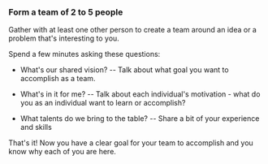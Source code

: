 ### Form a team of 2 to 5 people

Gather with at least one other person to create a team around an idea or a problem that's interesting to you.

Spend a few minutes asking these questions:

- What's our shared vision?
  -- Talk about what goal you want to accomplish as a team.

- What's in it for me?
  -- Talk about each individual's motivation - what do you as an individual want to learn or accomplish?

- What talents do we bring to the table?
  -- Share a bit of your experience and skills

That's it! Now you have a clear goal for your team to accomplish and you know why each of you are here.